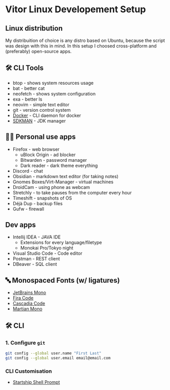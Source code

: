 # Vitor Linux Developement Setup

## Linux distribution

My distribuition of choice is any distro based on Ubuntu, because the script was design with this in mind. In this setup I choosed cross-platform and (preferably) open-source apps.

## 🛠️ CLI Tools

- btop - shows system resources usage
- bat - better cat
- neofetch - shows system configuration
- exa - better ls
- neovim - simple text editor
- git - version control system
- [Docker](https://docs.docker.com/engine/install/ubuntu/) - CLI daemon for docker
- [SDKMAN](https://sdkman.io/) - JDK manager

## 👨‍💻 Personal use apps

- Firefox - web browser
  - uBlock Origin - ad blocker
  - Bitwarden - password manager
  - Dark reader - dark theme everything 
- Discord - chat
- Obsidian - markdown text editor (for taking notes)
- Gnomes Boxes/Virt-Manager - virtual machines
- DroidCam - using phone as webcam
- Stretchly - to take pauses from the computer every hour
- Timeshift - snapshots of OS
- Déjà Dup - backup files
- Gufw - firewall

## Dev apps

- Intellij IDEA - JAVA IDE
  - Extensions for every language/filetype
  - Monokai Pro/Tokyo night
- Visual Studio Code - Code editor
- Postman - REST client
- DBeaver - SQL client

## 🔤 Monospaced Fonts (w/ ligatures)

- [JetBrains Mono](https://www.jetbrains.com/lp/mono/)
- [Fira Code](https://github.com/tonsky/FiraCode)
- [Cascadia Code](https://github.com/microsoft/cascadia-code/releases)
- [Martian Mono](https://fonts.google.com/specimen/Martian+Mono)

## 🛠 CLI

### 1. Configure `git`

```sh
git config --global user.name "First Last"
git config --global user.email email@email.com
```

### CLI Customisation

- [Startship Shell Prompt](https://starship.rs/)
